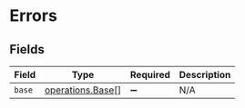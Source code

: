 # Errors


## Fields

| Field                                                       | Type                                                        | Required                                                    | Description                                                 |
| ----------------------------------------------------------- | ----------------------------------------------------------- | ----------------------------------------------------------- | ----------------------------------------------------------- |
| `base`                                                      | [operations.Base](../../../sdk/models/operations/base.md)[] | :heavy_minus_sign:                                          | N/A                                                         |